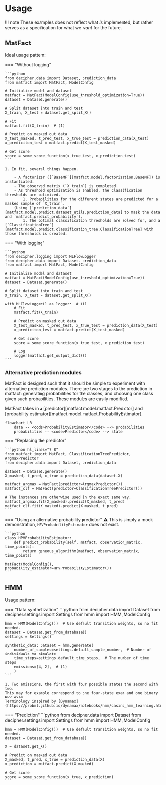 # Usage

!!! note
    These examples does not reflect what _is_ implemented, but rather serves as a specification for what we _want_ for the future.

## MatFact

Ideal usage pattern:

=== "Without logging"

    ```python
    from decipher.data import Dataset, prediction_data
    from matfact import MatFact, ModelConfig

    # Initialize model and dataset
    matfact = MatFact(ModelConfig(use_threshold_optimization=True))
    dataset = Dataset.generate()

    # Split dataset into train and test
    X_train, X_test = dataset.get_split_X()

    # Fit
    matfact.fit(X_train)  # (1)

    # Predict on masked out data
    X_test_masked, t_pred_test, x_true_test = prediction_data(X_test)
    x_prediciton_test = matfact.predict(X_test_masked)

    # Get score
    score = some_score_function(x_true_test, x_prediction_test)
    ```

    1. In fit, several things happen.

        - A factorizer ([`BaseMF`][matfact.model.factorization.BaseMF]) is instantiated.
        - The observed matrix (`X_train`) is completed.
        - As threshold optimization is enabled, the classification thresholds are optimized.
            1. Probabilities for the different states are predicted for a masked sample of `X_train`.
        (Using [`prediction_data`][matfact.model.predict.dataset_utils.prediction_data] to mask the data and `matfact.predict_probability`).
            1. The optimal classification thresholds are solved for, and a [`ClassificationTree`][matfact.model.predict.classification_tree.ClassificationTree] with those thresholds is created.

=== "With logging"

    ```python
    from decipher.logging import MLFlowLogger
    from decipher.data import Dataset, prediction_data
    from matfact import MatFact, ModelConfig

    # Initialize model and dataset
    matfact = MatFact(ModelConfig(use_threshold_optimization=True))
    dataset = Dataset.generate()

    # Split dataset into train and test
    X_train, X_test = dataset.get_split_X()

    with MLFlowLogger() as logger:  # (1)
        # Fit
        matfact.fit(X_train)

        # Predict on masked out data
        X_test_masked, t_pred_test, x_true_test = prediction_data(X_test)
        x_prediciton_test = matfact.predict(X_test_masked)

        # Get score
        score = some_score_function(x_true_test, x_prediction_test)

        # Log
        logger(matfact.get_output_dict())
    ```

### Alternative prediction modules

MatFact is designed such that it should be simple to experiment with alternative prediction modules.
There are two stages to the prediction in matfact: generating probabilities for the classes, and choosing one class given such probabilities.
These modules are easily modified.

MatFact takes in a [predictor][matfact.model.matfact.Predictor] and [probability estimator][matfact.model.matfact.ProbabilityEstimator].

```mermaid
flowchart LR
    data -- <code>ProbabilityEstimator</code> --> probabilities
    probabilities -- <code>Predictor</code> --> state
```

=== "Replacing the predictor"

    ```python hl_lines="7 8"
    from matfact import MatFact, ClassificationTreePredictor, ArgmaxPredictor
    from decipher.data import Dataset, prediction_data

    dataset = Dataset.generate()
    X_masked, t_pred, x_true = prediction_data(dataset.X)

    matfact_argmax = MatFact(predictor=ArgmaxPredictor())
    matfact_clf = MatFact(predictor=ClassificationTreePredictor())

    # The instances are otherwise used in the exact same way.
    matfact_argmax.fit(X_masked).predict(X_masked, t_pred)
    matfact_clf.fit(X_masked).predict(X_masked, t_pred)
    ```

=== "Using an alternative probability predictor"
    :warning: This is simply a mock demonstration, `HPVProbabilityEstimator` does not exist.

    ```python
    class HPVProbabilityEstimator:
        def predict_probability(self, matfact, observation_matrix, time_points):
            return geneous_algorithm(matfact, observation_matrix, time_points)

    MatFact(ModelConfig(), probability_estimator=HPVProbabilityEstimator())
    ```

## HMM

Usage pattern:

=== "Data synthetization"
    ```python
    from decipher.data import Dataset
    from decipher.settings import Settings
    from hmm import HMM, ModelConfig

    hmm = HMM(ModelConfig())  # Use default transition weights, so no fit needed.
    dataset = Dataset.get_from_database()
    settings = Settings()

    synthetic_data: Dataset = hmm.genereate(
        number_of_samples=settings.default_sample_number,  # Number of individuals to simulate
        time_steps=settings.default_time_steps,  # The number of time steps
        emissions=[4, 2],  # (1)
        )
    ```

    1. Two emissions, the first with four possible states the second with two.
    This may for example correspond to one four-state exam and one binary HPV exam.
    Terminology inspired by [Dynamax](https://probml.github.io/dynamax/notebooks/hmm/casino_hmm_learning.html).

=== "Prediction"
    ```python
    from decipher.data import Dataset
    from decipher.settings import Settings
    from hmm import HMM, ModelConfig

    hmm = HMM(ModelConfig())  # Use default transition weights, so no fit needed.
    dataset = Dataset.get_from_database()

    X = dataset.get_X()

    # Predict on masked out data
    X_masked, t_pred, x_true = prediction_data(X)
    x_prediction = matfact.predict(X_masked)

    # Get score
    score = some_score_function(x_true, x_prediction)
    ```
